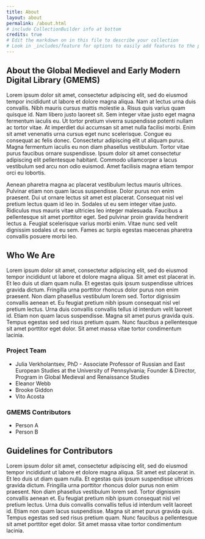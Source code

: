 ```yaml
---
title: About
layout: about
permalink: /about.html
# include CollectionBuilder info at bottom
credits: true
# Edit the markdown on in this file to describe your collection
# Look in _includes/feature for options to easily add features to the page
---
```

## About the Global Medievel and Early Modern Digital Library (GMEMS)

Lorem ipsum dolor sit amet, consectetur adipiscing elit, sed do eiusmod tempor incididunt ut labore et dolore magna aliqua. Nam at lectus urna duis convallis. Nibh mauris cursus mattis molestie a. Risus quis varius quam quisque id. Nam libero justo laoreet sit. Sem integer vitae justo eget magna fermentum iaculis eu. Ut tortor pretium viverra suspendisse potenti nullam ac tortor vitae. At imperdiet dui accumsan sit amet nulla facilisi morbi. Enim sit amet venenatis urna cursus eget nunc scelerisque. Congue eu consequat ac felis donec. Consectetur adipiscing elit ut aliquam purus. Magna fermentum iaculis eu non diam phasellus vestibulum. Tortor vitae purus faucibus ornare suspendisse. Ipsum dolor sit amet consectetur adipiscing elit pellentesque habitant. Commodo ullamcorper a lacus vestibulum sed arcu non odio euismod. Amet facilisis magna etiam tempor orci eu lobortis.

Aenean pharetra magna ac placerat vestibulum lectus mauris ultrices. Pulvinar etiam non quam lacus suspendisse. Dolor purus non enim praesent. Dui ut ornare lectus sit amet est placerat. Consequat nisl vel pretium lectus quam id leo in. Sodales ut eu sem integer vitae justo. Ridiculus mus mauris vitae ultricies leo integer malesuada. Faucibus a pellentesque sit amet porttitor eget. Sed pulvinar proin gravida hendrerit lectus a. Feugiat scelerisque varius morbi enim. Vitae nunc sed velit dignissim sodales ut eu sem. Fames ac turpis egestas maecenas pharetra convallis posuere morbi leo.

## Who We Are
Lorem ipsum dolor sit amet, consectetur adipiscing elit, sed do eiusmod tempor incididunt ut labore et dolore magna aliqua. Sit amet est placerat in. Et leo duis ut diam quam nulla. Et egestas quis ipsum suspendisse ultrices gravida dictum. Fringilla urna porttitor rhoncus dolor purus non enim praesent. Non diam phasellus vestibulum lorem sed. Tortor dignissim convallis aenean et. Eu feugiat pretium nibh ipsum consequat nisl vel pretium lectus. Urna duis convallis convallis tellus id interdum velit laoreet id. Etiam non quam lacus suspendisse. Magna sit amet purus gravida quis. Tempus egestas sed sed risus pretium quam. Nunc faucibus a pellentesque sit amet porttitor eget dolor. Sit amet massa vitae tortor condimentum lacinia.

### Project Team
- Julia Verkholantsev, PhD -  Associate Professor of Russian and East European Studies at the University of Pennsylvania; Founder & Director, Program in Global Medieval and Renaissance Studies
- Eleanor Webb
- Brooke Giddon
- Vito Acosta


### GMEMS Contributors
- Person A
- Person B

## Guidelines for Contributors
Lorem ipsum dolor sit amet, consectetur adipiscing elit, sed do eiusmod tempor incididunt ut labore et dolore magna aliqua. Sit amet est placerat in. Et leo duis ut diam quam nulla. Et egestas quis ipsum suspendisse ultrices gravida dictum. Fringilla urna porttitor rhoncus dolor purus non enim praesent. Non diam phasellus vestibulum lorem sed. Tortor dignissim convallis aenean et. Eu feugiat pretium nibh ipsum consequat nisl vel pretium lectus. Urna duis convallis convallis tellus id interdum velit laoreet id. Etiam non quam lacus suspendisse. Magna sit amet purus gravida quis. Tempus egestas sed sed risus pretium quam. Nunc faucibus a pellentesque sit amet porttitor eget dolor. Sit amet massa vitae tortor condimentum lacinia.


